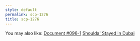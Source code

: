 ```yaml
---
style: default
permalink: scp-1276
title: scp-1276
---
```

You may also like:
[Document #096-1](http://scp-wiki.net/document-096-1)
[Shoulda' Stayed in Dubai](http://scp-wiki.net/shoulda-stayed-in-dubai)